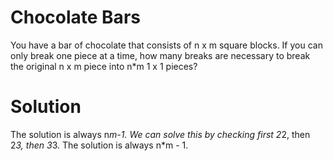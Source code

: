 # Chocolate Bars

You have a bar of chocolate that consists of n x m square 
blocks.
If you can only break one piece at a time, 
how many breaks are necessary to break the original
n x m piece into n*m 1 x 1 pieces?


# Solution
The solution is always n*m-1.
We can solve this by checking first 2*2,
then 2*3, then 3*3.
The solution is always n*m - 1.
